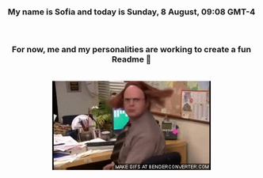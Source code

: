 


<div align="center">
<h3 >My name is Sofia and today is Sunday, 8 August, 09:08 GMT-4</h3><br>
<h3 >For now, me and my personalities are working to create a fun Readme 👋
</h3><br>
<img src='img/dwight.gif' alt='working...'/>
</div>
